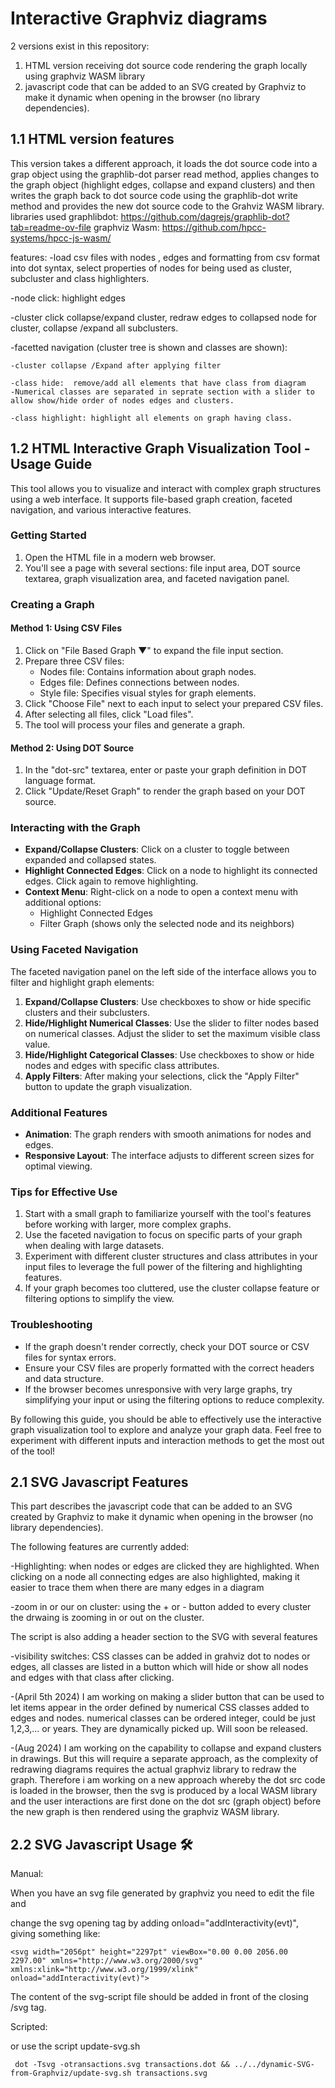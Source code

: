 # Interactive Graphviz diagrams

2 versions exist in this repository:

1. HTML version receiving dot source code rendering the graph locally using graphviz WASM library 
2. javascript code that can be added to an SVG created by Graphviz to make it dynamic when opening in the browser (no library dependencies).

## 1.1 HTML version features
This version takes a different approach, it loads the dot source code into a grap object using the graphlib-dot parser read method, applies changes to the graph object (highlight edges, collapse and expand clusters) and then writes the graph back to dot source code using the graphlib-dot write method and provides the new dot source code to the Grahviz WASM library.
libraries used
graphlibdot: https://github.com/dagrejs/graphlib-dot?tab=readme-ov-file
graphviz Wasm: https://github.com/hpcc-systems/hpcc-js-wasm/

features:
-load csv files with nodes , edges and formatting from csv format into dot syntax, select properties of nodes for being used as cluster, subcluster and class highlighters.

-node click: highlight edges

-cluster click collapse/expand cluster, redraw edges to collapsed node for cluster, collapse /expand all subclusters.

-facetted navigation (cluster tree is shown and classes are shown):

    -cluster collapse /Expand after applying filter
    
    -class hide:  remove/add all elements that have class from diagram
    -Numerical classes are separated in seprate section with a slider to allow show/hide order of nodes edges and clusters.
    
    -class highlight: highlight all elements on graph having class.


## 1.2 HTML Interactive Graph Visualization Tool - Usage Guide

This tool allows you to visualize and interact with complex graph structures using a web interface. It supports file-based graph creation, faceted navigation, and various interactive features.

### Getting Started

1. Open the HTML file in a modern web browser.
2. You'll see a page with several sections: file input area, DOT source textarea, graph visualization area, and faceted navigation panel.

### Creating a Graph

#### Method 1: Using CSV Files

1. Click on "File Based Graph ▼" to expand the file input section.
2. Prepare three CSV files:
   - Nodes file: Contains information about graph nodes.
   - Edges file: Defines connections between nodes.
   - Style file: Specifies visual styles for graph elements.
3. Click "Choose File" next to each input to select your prepared CSV files.
4. After selecting all files, click "Load files".
5. The tool will process your files and generate a graph.

#### Method 2: Using DOT Source

1. In the "dot-src" textarea, enter or paste your graph definition in DOT language format.
2. Click "Update/Reset Graph" to render the graph based on your DOT source.

### Interacting with the Graph

- **Expand/Collapse Clusters**: Click on a cluster to toggle between expanded and collapsed states.
- **Highlight Connected Edges**: Click on a node to highlight its connected edges. Click again to remove highlighting.
- **Context Menu**: Right-click on a node to open a context menu with additional options:
  - Highlight Connected Edges
  - Filter Graph (shows only the selected node and its neighbors)

### Using Faceted Navigation

The faceted navigation panel on the left side of the interface allows you to filter and highlight graph elements:

1. **Expand/Collapse Clusters**: Use checkboxes to show or hide specific clusters and their subclusters.
2. **Hide/Highlight Numerical Classes**: Use the slider to filter nodes based on numerical classes. Adjust the slider to set the maximum visible class value.
3. **Hide/Highlight Categorical Classes**: Use checkboxes to show or hide nodes and edges with specific class attributes.
4. **Apply Filters**: After making your selections, click the "Apply Filter" button to update the graph visualization.

### Additional Features

- **Animation**: The graph renders with smooth animations for nodes and edges.
- **Responsive Layout**: The interface adjusts to different screen sizes for optimal viewing.

### Tips for Effective Use

1. Start with a small graph to familiarize yourself with the tool's features before working with larger, more complex graphs.
2. Use the faceted navigation to focus on specific parts of your graph when dealing with large datasets.
3. Experiment with different cluster structures and class attributes in your input files to leverage the full power of the filtering and highlighting features.
4. If your graph becomes too cluttered, use the cluster collapse feature or filtering options to simplify the view.

### Troubleshooting

- If the graph doesn't render correctly, check your DOT source or CSV files for syntax errors.
- Ensure your CSV files are properly formatted with the correct headers and data structure.
- If the browser becomes unresponsive with very large graphs, try simplifying your input or using the filtering options to reduce complexity.

By following this guide, you should be able to effectively use the interactive graph visualization tool to explore and analyze your graph data. Feel free to experiment with different inputs and interaction methods to get the most out of the tool!

## 2.1 SVG Javascript Features

This part describes the javascript code that can be added to an SVG created by Graphviz to make it dynamic when opening in the browser (no library dependencies).

The following features are currently added:

-Highlighting: when nodes or edges are clicked they are highlighted. When clicking on a node all connecting edges are also highlighted, making it easier to trace them when there are many edges in a diagram

-zoom in or our on cluster: using the + or - button added to every cluster the drwaing is zooming in or out on the cluster.

The script is also adding a header section to the SVG with several features

-visibility switches: CSS classes can be added in grahviz dot to nodes or edges, all classes are listed in a button which will hide or show all nodes and edges with that class after clicking.

-(April 5th 2024) I am working on making a slider button that can be used to let items appear in the order defined by numerical CSS classes added to edges and nodes. numerical classes can be ordered integer, could be just 1,2,3,... or years. They are dynamically picked up. Will soon be released.

-(Aug 2024) I am working on the capability to collapse and expand clusters in drawings. But this will require a separate approach, as the complexity of redrawing diagrams requires the actual graphviz library to redraw the graph. Therefore i am working on a new approach whereby the dot src code is loaded in the browser, then the svg is produced by a local WASM library and the user interactions are first done on the dot src (graph object) before the new graph is then rendered using the graphviz WASM library.

## 2.2 SVG Javascript Usage 🛠️
Manual:

When you have an svg file generated by graphviz you need to edit the file and

change the svg opening tag by adding  onload="addInteractivity(evt)", giving something like:
```
<svg width="2056pt" height="2297pt" viewBox="0.00 0.00 2056.00 2297.00" xmlns="http://www.w3.org/2000/svg" xmlns:xlink="http://www.w3.org/1999/xlink" onload="addInteractivity(evt)">
```
The content of the svg-script file should be added in front of the closing /svg tag.

Scripted:

 or use the script update-svg.sh
```
 dot -Tsvg -otransactions.svg transactions.dot && ../../dynamic-SVG-from-Graphviz/update-svg.sh transactions.svg
```
